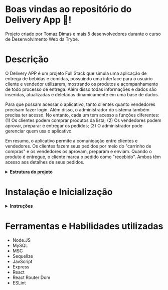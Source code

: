 # Boas vindas ao repositório do Delivery App :bread:! 
Projeto criado por Tomaz Dimas e mais 5 desenvolvedores durante o curso de Desenvolvimento Web da Trybe.

# Descrição

O Delivery APP é um projeto Full Stack que simula uma aplicação de entrega de bebidas e comidas, possuindo uma interface para o usuário cliente e vendedor utilizarem, mostrando os produtos e acompanhamento de todo processo de entrega. Além disso todas informações e dados são inseridas, atualizadas e deletadas dinamicamente em uma base de dados.

Para que possam acessar o aplicativo, tanto clientes quanto vendedores precisam fazer login. Além disso, o administrador do sistema também precisa ter acesso. No entanto, cada um tem acesso a funções diferentes: (1) Os clientes podem comprar produtos da lista; (2) Os vendedores podem aprovar, preparar e entregar os pedidos; (3) O administrador pode gerenciar quem usa o aplicativo.

Em resumo, o aplicativo permite a comunicação entre clientes e vendedores. Os clientes fazem seus pedidos por meio do "carrinho de compras" e os vendedores os aprovam, preparam e enviam. Quando o produto é entregue, o cliente marca o pedido como "recebido". Ambos têm acesso aos detalhes de seus pedidos.

<details>
<summary><strong> Estrutura do projeto</strong></summary><br />

O projeto é composto de 3 entidades importantes para sua estrutura:

1️⃣ **Banco de dados:**
  - Um container docker MySQL já configurado no docker-compose através de um serviço definido como `db`.
  - Tem o papel de fornecer dados para o serviço de _backend_.

2️⃣ **Back-end:**
 - Deve rodar na porta `3306`, pois o front-end faz requisições para ele nessa porta por padrão;
 - Onde toda API vai funcionar.

3️⃣ **Front-end:**
  - O front se comunica com serviço de back-end pela url `http://localhost:3001` através dos endpoints que você deve construir nos requisitos.
  - A interface do site.

</details>

# Instalação e Inicialização

<details>
  <summary>
    <strong>Instruções</strong>
  </summary><br>
<h3>1. Faça o git clone na sua máquina e entre no diretório:</h3><br>

 - Lembre-se de clonar o repositório no diretório desejado na sua máquina!<br>
 `git git@github.com:LucasBelgamann/delivery_app.git`<br>
 `cd delivery_app`<br>

 - Após isso rode o seguinte comando para iniciar um container MySql!<br>
 `docker run --name mysql-docker -e MYSQL_ROOT_PASSWORD=password -d -p 3306:3306 mysql`
 - Executar um `npm install` na raiz do projeto, e por fim os seguintes comandos para iniciar o projeto!<br>
 `cd back-end`<br>
 `npm run dev`<br>
 `cd front-end`<br>
 `npm start`<br>
 </details>

# Ferramentas e Habilidades utilizadas

- Node.JS
- MySQL
- MSC
- Sequelize
- JavScript
- Express
- React
- React Router Dom
- ESLint
